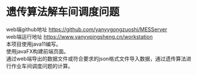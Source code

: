 # 遗传算法解车间调度问题

web端github地址 https://github.com/yanyvgongzuoshi/MESServer  
web端运行地址 https://www.yanyvpingsheng.cn/workstation  
本项目使用java11编写。  
使用javaFX构建前端页面。  
通过web端导出的数据文件或符合要求的json格式文件导入数据，通过遗传算法进行作业车间调度问题的计算。  
